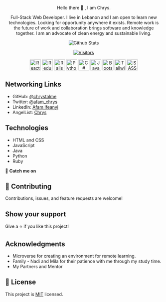 
<!--
is a ✨ _special_ ✨ repository because its `README.md` (this file) appears on your GitHub profile.

Here are some ideas to get you started:

- 🔭 I’m currently working on ...
- 🌱 I’m currently learning ...
- 👯 I’m looking to collaborate on ...
- 🤔 I’m looking for help with ...
- 💬 Ask me about ...
- 📫 How to reach me: ...
- 😄 Pronouns: ...
- ⚡ Fun fact: ...
-->

<div align="center">
  <p>Hello there 👋 , I am Chrys.</p>
  <p> Full-Stack Web Developer. I live in Lebanon and I am open to learn new technologies. Looking for opportunity anywhere it exists. Remote work is the future of work and collaboration brings software and knowledge together. I am an advocate of clean energy and sustainable living.</p>

  ![Github Stats](https://github-readme-stats.vercel.app/api?username=Chrystalme&count_private=true&show_icons=true&theme=dark)
  
  [![Visitors](https://visitor-badge.glitch.me/badge?page_id=page.id)]()

  <div>
    <img title="React" height=35 src="https://cdn.worldvectorlogo.com/logos/react-2.svg" />
    <img title="Redux" height=35 src="https://cdn.worldvectorlogo.com/logos/redux.svg" />
    <img title="Rails" height=35 src="https://cdn.worldvectorlogo.com/logos/rails.svg" />
    <img title="Python" height=35 src="https://cdn.worldvectorlogo.com/logos/python-5.svg" />
    <img title="C#" height=35 src="https://seeklogo.com/images/C/c-sharp-c-logo-02F17714BA-seeklogo.com.png" />
    <img title="Java" height=35 src="https://cdn.worldvectorlogo.com/logos/java-duke.svg" />
    <img title="Bootstrap" height=35 src="https://cdn.worldvectorlogo.com/logos/bootstrap-4.svg" />
    <img title="Tailwindcss" height=35 src="https://cdn.worldvectorlogo.com/logos/tailwind-css-1.svg" />
    <img title="SASS" height=35 src="https://cdn.worldvectorlogo.com/logos/node-sass.svg" />
  </div>
</div> 

## Networking Links
 - GitHub: [@chrystalme](https://github.com/chrystalme)
- Twitter: [@afam_chrys](https://twitter.com/afam_chrys)
- LinkedIn: [Afam Ifeanyi](https://www.linkedin.com/in/afam-chrys/)
- AngelList: [Chrys](https://angel.co/malieze-afam-ifeanyi-chrys)

## Technologies

- HTML and CSS
- JavaScript
- Java
- Python
- Ruby 

👤 **Catch me on**



## 🤝 Contributing

Contributions, issues, and feature requests are welcome!

## Show your support

Give a ⭐️ if you like this project!

## Acknowledgments

- Microverse for creating an environment for remote learning.
- Family - Nadi and Mila for their patience with me through my study time.
- My Partners and Mentor

## 📝 License

This project is [MIT](https://mit-lincense.org) licensed.
